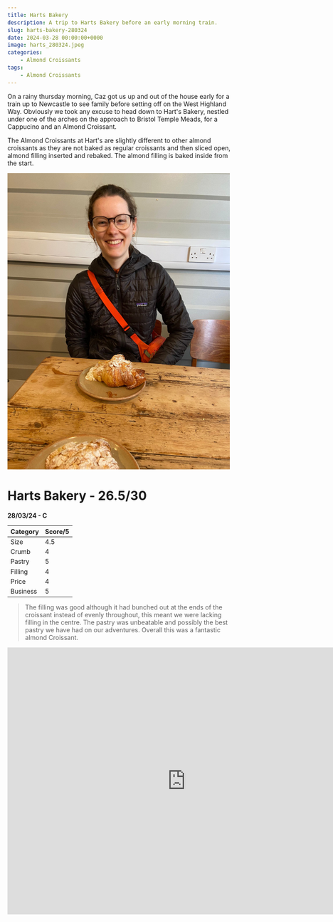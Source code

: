 ```yaml
---
title: Harts Bakery
description: A trip to Harts Bakery before an early morning train.
slug: harts-bakery-280324
date: 2024-03-28 00:00:00+0000
image: harts_280324.jpeg
categories:
    - Almond Croissants
tags:
    - Almond Croissants
---
```


On a rainy thursday morning, Caz got us up and out of the house early for a train up to Newcastle to see family before setting off on the West Highland Way. Obviously we took any excuse to head down to Hart's Bakery, nestled under one of the arches on the approach to Bristol Temple Meads, for a Cappucino and an Almond Croissant.

The Almond Croissants at Hart's are slightly different to other almond croissants as they are not baked as regular croissants and then sliced open, almond filling inserted and rebaked. The almond filling is baked inside from the start.

<img src="harts_280324.jpeg" width="500" class="center">

# Harts Bakery - 26.5/30
**28/03/24 - C**

Category | Score/5
--------|------
Size | 4.5
Crumb | 4
Pastry | 5
Filling | 4
Price | 4
Business | 5

> The filling was good although it had bunched out at the ends of the croissant instead of evenly throughout, this meant we were lacking filling in the centre. The pastry was unbeatable and possibly the best pastry we have had on our adventures. Overall this was a fantastic almond Croissant.

<iframe src="https://www.google.com/maps/embed?pb=!1m18!1m12!1m3!1d2486.498574825263!2d-2.5845146236852257!3d51.44900191496821!2m3!1f0!2f0!3f0!3m2!1i1024!2i768!4f13.1!3m3!1m2!1s0x48718e6344274fc1%3A0x3c3a6f768f6fb6!2sHart&#39;s%20Bakery!5e0!3m2!1sen!2suk!4v1712001789190!5m2!1sen!2suk" width="800" height="600" style="border:0;" allowfullscreen="" loading="lazy" referrerpolicy="no-referrer-when-downgrade" class="center"></iframe>